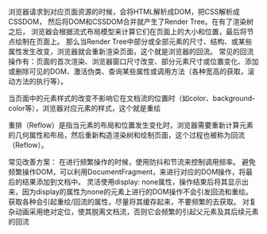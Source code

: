 浏览器请求到对应页面资源的时候，会将HTML解析成DOM，把CSS解析成CSSDOM，
然后将DOM和CSSDOM合并就产生了Render Tree。在有了渲染树之后，
浏览器会根据流式布局模型来计算它们在页面上的大小和位置，最后将节点绘制在页面上。
那么当Render Tree中部分或全部元素的尺寸、结构、或某些属性发生改变，浏览器就会重新渲染页面，这个就是浏览器的回流。
常见的回流操作有：页面的首次渲染、浏览器窗口尺寸改变、部分元素尺寸或位置变化、添加或删除可见的DOM、激活伪类、查询某些属性或调用方法（各种宽高的获取，滚动方法的执行等）。

当页面中的元素样式的改变不影响它在文档流的位置时（如color、background-color等），浏览器对应元素的样式，这个就是重绘

重排（Reflow）是指当元素的布局和位置发生变化时，浏览器需要重新计算元素的几何属性和布局，然后重新构造渲染树和绘制页面，这个过程也被称为回流（Reflow）。

常见改善方案：
在进行频繁操作的时候，使用防抖和节流来控制调用频率。
避免频繁操作DOM，可以利用DocumentFragment，来进行对应的DOM操作，将最后的结果添加到文档中。
灵活使用display: none属性，操作结束后将其显示出来，因为display的属性为none的元素上进行的DOM操作不会引发回流和重绘。
获取各种会引起重绘/回流的属性，尽量将其缓存起来，不要频繁的去获取。
对复杂动画采用绝对定位，使其脱离文档流，否则它会频繁的引起父元素及其后续元素的回流

